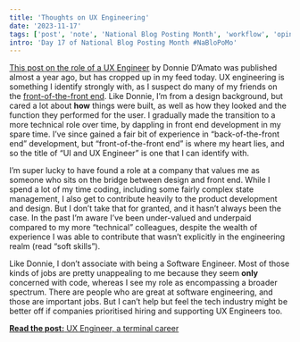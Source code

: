 ```yaml
---
title: 'Thoughts on UX Engineering'
date: '2023-11-17'
tags: ['post', 'note', 'National Blog Posting Month', 'workflow', 'opinion']
intro: 'Day 17 of National Blog Posting Month #NaBloPoMo'
---
```


[This post on the role of a UX Engineer](https://blog.damato.design/posts/terminal-career/) by Donnie D’Amato was published almost a year ago, but has cropped up in my feed today. UX engineering is something I identify strongly with, as I suspect do many of my friends on the [front-of-the-front end](https://bradfrost.com/blog/post/front-of-the-front-end-and-back-of-the-front-end-web-development/). Like Donnie, I’m from a design background, but cared a lot about **how** things were built, as well as how they looked and the function they performed for the user. I gradually made the transition to a more technical role over time, by dappling in front end development in my spare time. I’ve since gained a fair bit of experience in “back-of-the-front end” development, but “front-of-the-front end” is where my heart lies, and so the title of “UI and UX Engineer” is one that I can identify with.

I’m super lucky to have found a role at a company that values me as someone who sits on the bridge between design and front end. While I spend a lot of my time coding, including some fairly complex state management, I also get to contribute heavily to the product development and design. But I don’t take that for granted, and it hasn’t always been the case. In the past I’m aware I’ve been under-valued and underpaid compared to my more “technical” colleagues, despite the wealth of experience I was able to contribute that wasn’t explicitly in the engineering realm (read “soft skills”).

Like Donnie, I don’t associate with being a Software Engineer. Most of those kinds of jobs are pretty unappealing to me because they seem **only** concerned with code, whereas I see my role as encompassing a broader spectrum. There are people who are great at software engineering, and those are important jobs. But I can’t help but feel the tech industry might be better off if companies prioritised hiring and supporting UX Engineers too.

[**Read the post:** UX Engineer, a terminal career](https://blog.damato.design/posts/terminal-career/)
